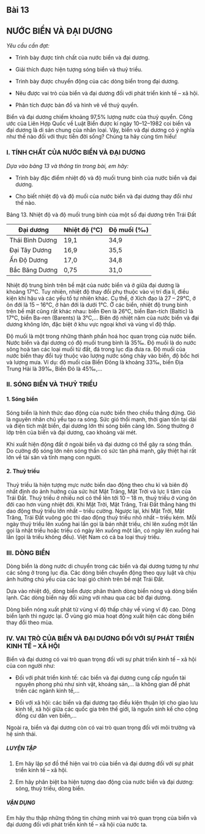 ## Bài 13
## NƯỚC BIỂN VÀ ĐẠI DƯƠNG

*Yêu cầu cần đạt:*

- Trình bày được tính chất của nước biển và đại dương.

- Giải thích được hiện tượng sóng biển và thuỷ triều.

- Trình bày được chuyển động của các dòng biển trong đại dương.

- Nêu được vai trò của biển và đại dương đối với phát triển
kinh tế – xã hội.

- Phân tích được bản đồ và hình vẽ về thuỷ quyển.

Biển và đại dương chiếm khoảng 97,5% lượng nước của thuỷ quyển. Công ước của Liên Hợp Quốc về Luật Biển được kí ngày 10–12–1982 coi biển và đại dương là di sản chung của nhân loại. Vậy, biển và đại dương có ý nghĩa như thế nào đối với thực tiễn đời sống? Chúng ta hãy cùng tìm hiểu!

### I. TÍNH CHẤT CỦA NƯỚC BIỂN VÀ ĐẠI DƯƠNG

*Dựa vào bảng 13 và thông tin trong bài, em hãy:*

- Trình bày đặc điểm nhiệt độ và độ muối trung bình của nước biển và đại dương.

- Cho biết nhiệt độ và độ muối của nước biển và đại dương thay đổi như thế nào.

Bảng 13. Nhiệt độ và độ muối trung bình của một số đại dương trên Trái Đất

| Đại dương       | Nhiệt độ (°C) | Độ muối (‰) |
|-----------------|---------------|-------------|
| Thái Bình Dương | 19,1          | 34,9        |
| Đại Tây Dương   | 16,9          | 35,5        |
| Ấn Độ Dương     | 17,0          | 34,8        |
| Bắc Băng Dương  | 0,75          | 31,0        |

Nhiệt độ trung bình trên bề mặt của nước biển và ở giữa đại dương là khoảng 17°C. Tuy nhiên, nhiệt độ thay đổi phụ thuộc vào vị trí địa lí, điều kiện khí hậu và các yếu tố tự nhiên khác. Cụ thể, ở Xích đạo là 27 – 29°C, ở ôn đới là 15 – 16°C, ở hàn đới là dưới 1°C. Ở các biển, nhiệt độ trung bình trên bề mặt cũng rất khác nhau: biển Đen là 26°C, biển Ban-tích (Baltic) là 17°C, biển Ba-ren (Barents) là 3°C,... Biên độ nhiệt năm của nước biển và đại dương không lớn, đặc biệt ở khu vực ngoại khơi và vùng vĩ độ thấp.

Độ muối là một trong những thành phần hoá học quan trọng của nước biển. Nước biển và đại dương có độ muối trung bình là 35‰. Độ muối là do nước sông hoà tan các loại muối từ đất, đá trong lục địa đưa ra. Độ muối của nước biển thay đổi tuỳ thuộc vào lượng nước sông chảy vào biển, độ bốc hơi và lượng mưa. Ví dụ: độ muối của Biển Đông là khoảng 33‰, biển Địa Trung Hải là 39‰, Biển Đỏ là 45‰,...

### II. SÓNG BIỂN VÀ THUỶ TRIỀU

#### 1. Sóng biển

Sóng biển là hình thức dao động của nước biển theo chiều thẳng đứng. Gió là nguyên nhân chủ yếu tạo ra sóng. Sức gió thổi mạnh, thời gian tồn tại dài và điện tích mặt biển, đại dương lớn thì sóng biển càng lớn. Sóng thường ở lớp trên của biển và đại dương, cao khoảng vài mét.

Khi xuất hiện động đất ở ngoài biển và đại dương có thể gây ra sóng thần. Do cường độ sóng lớn nên sóng thần có sức tàn phá mạnh, gây thiệt hại rất lớn về tài sản và tính mạng con người.

#### 2. Thuỷ triều

Thuỷ triều là hiện tượng mực nước biển dao động theo chu kì và biên độ nhất định do ảnh hưởng của sức hút Mặt Trăng, Mặt Trời và lực li tâm của Trái Đất. Thuỷ triều ở nhiều nơi có thể lên tới 10 – 18 m, thuỷ triều ở vùng ôn đới cao hơn vùng nhiệt đới. Khi Mặt Trời, Mặt Trăng, Trái Đất thẳng hàng thì dao động thuỷ triều lớn nhất – triều cường. Ngược lại, khi Mặt Trời, Mặt Trăng, Trái Đất vuông góc thì dao động thuỷ triều nhỏ nhất – triều kém. Mỗi ngày thuỷ triều lên xuống hai lần gọi là bán nhật triều, chỉ lên xuống một lần gọi là nhật triều hoặc triều có ngày lên xuống một lần, có ngày lên xuống hai lần (gọi là triều không đều). Việt Nam có cả ba loại thuỷ triều. 

### III. DÒNG BIỂN

Dòng biển là dòng nước di chuyển trong các biển và đại dương tương tự như các sông ở trong lục địa. Các dòng biển chuyển động theo quy luật và chịu ảnh hưởng chủ yếu của các loại gió chính trên bề mặt Trái Đất.

Dựa vào nhiệt độ, dòng biển được phân thành dòng biển nóng và dòng biển lạnh. Các dòng biển này đối xứng với nhau qua các bờ đại dương.

Dòng biển nóng xuất phát từ vùng vĩ độ thấp chảy về vùng vĩ độ cao. Dòng biển lạnh thì ngược lại. Ở vùng gió mùa hoạt động xuất hiện các dòng biển thay đổi theo mùa.

### IV. VAI TRÒ CỦA BIỂN VÀ ĐẠI DƯƠNG ĐỐI VỚI SỰ PHÁT TRIỂN KINH TẾ – XÃ HỘI

Biển và đại dương có vai trò quan trọng đối với sự phát triển kinh tế – xã hội của con người như:

- Đối với phát triển kinh tế: các biển và đại dương cung cấp nguồn tài nguyên phong phú như sinh vật, khoáng sản,... là không gian để phát triển các ngành kinh tế,...

- Đối với xã hội: các biển và đại dương tạo điều kiện thuận lợi cho giao lưu kinh tế, xã hội giữa các quốc gia trên thế giới, là nguồn sinh kế cho cộng đồng cư dân ven biển,...

Ngoài ra, biển và đại dương còn có vai trò quan trọng đối với môi trường và hệ sinh thái.

##### LUYỆN TẬP

1. Em hãy lập sơ đồ thể hiện vai trò của biển và đại dương đối với sự phát triển kinh tế – xã hội.

2. Em hãy phân biệt ba hiện tượng dao động của nước biển và đại dương: sóng, thuỷ triều, dòng biển.

##### VẬN DỤNG

Em hãy thu thập những thông tin chứng minh vai trò quan trọng của biển và đại dương đối với phát triển kinh tế – xã hội của nước ta.
